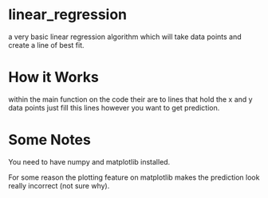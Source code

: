 # linear_regression
a very basic linear regression algorithm which will take data points and create a line of best fit.

# How it Works

within the main function on the code their are to lines that hold the x and y data points just fill this lines however you want to get
prediction.

# Some Notes

You need to have numpy and matplotlib installed.

For some reason the plotting feature on matplotlib makes the prediction look really incorrect (not sure why).
